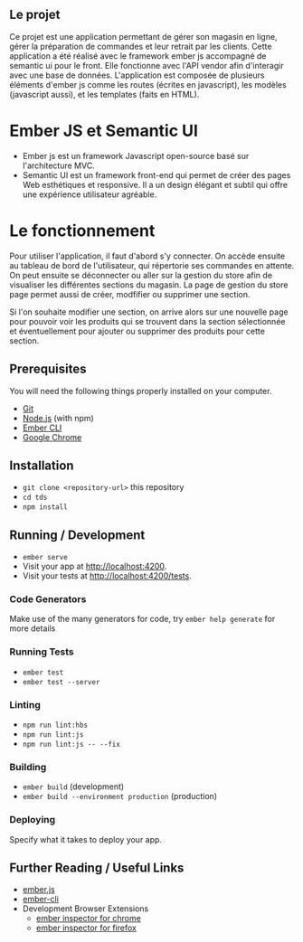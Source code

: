## Le projet

Ce projet est une application permettant de gérer son magasin en ligne, gérer la préparation de commandes et leur retrait par les clients.
Cette application a été réalisé avec le framework ember js accompagné de semantic ui pour le front. 
Elle fonctionne avec l'API vendor afin d'interagir avec une base de données. L'application est composée de plusieurs éléments d'ember js comme les routes (écrites en javascript), les modèles (javascript aussi), et les templates (faits en HTML). 

# Ember JS et Semantic UI
* Ember js est un framework Javascript open-source basé sur l'architecture MVC.
* Semantic UI est un framework front-end qui permet de créer des pages Web esthétiques et responsive. Il a un design élégant et subtil qui offre une expérience utilisateur agréable.

# Le fonctionnement

Pour utiliser l'application, il faut d'abord s'y connecter. On accède ensuite au tableau de bord de l'utilisateur, qui répertorie ses commandes en attente.
On peut ensuite se déconnecter ou aller sur la gestion du store afin de visualiser les différentes sections du magasin. La page de gestion du store page permet aussi de créer, modfifier ou supprimer une section. 

Si l'on souhaite modifier une section, on arrive alors sur une nouvelle page pour pouvoir voir les produits qui se trouvent dans la section sélectionnée et éventuellement pour ajouter ou supprimer des produits pour cette section.


## Prerequisites

You will need the following things properly installed on your computer.

* [Git](https://git-scm.com/)
* [Node.js](https://nodejs.org/) (with npm)
* [Ember CLI](https://ember-cli.com/)
* [Google Chrome](https://google.com/chrome/)

## Installation

* `git clone <repository-url>` this repository
* `cd tds`
* `npm install`

## Running / Development

* `ember serve`
* Visit your app at [http://localhost:4200](http://localhost:4200).
* Visit your tests at [http://localhost:4200/tests](http://localhost:4200/tests).

### Code Generators

Make use of the many generators for code, try `ember help generate` for more details

### Running Tests

* `ember test`
* `ember test --server`

### Linting

* `npm run lint:hbs`
* `npm run lint:js`
* `npm run lint:js -- --fix`

### Building

* `ember build` (development)
* `ember build --environment production` (production)

### Deploying

Specify what it takes to deploy your app.

## Further Reading / Useful Links

* [ember.js](https://emberjs.com/)
* [ember-cli](https://ember-cli.com/)
* Development Browser Extensions
  * [ember inspector for chrome](https://chrome.google.com/webstore/detail/ember-inspector/bmdblncegkenkacieihfhpjfppoconhi)
  * [ember inspector for firefox](https://addons.mozilla.org/en-US/firefox/addon/ember-inspector/)
